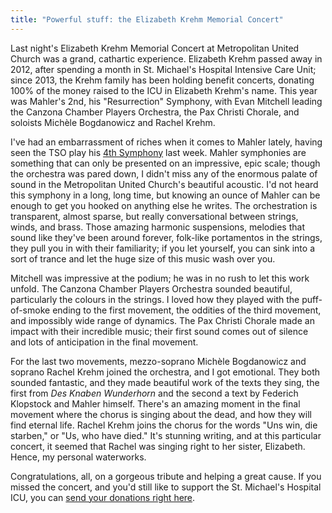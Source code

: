 ```yaml
---
title: "Powerful stuff: the Elizabeth Krehm Memorial Concert"
---
```


Last night's Elizabeth Krehm Memorial Concert at Metropolitan United Church was a grand, cathartic experience. Elizabeth Krehm passed away in 2012, after spending a month in St. Michael's Hospital Intensive Care Unit; since 2013, the Krehm family has been holding benefit concerts, donating 100% of the money raised to the ICU in Elizabeth Krehm's name. This year was Mahler's 2nd, his "Resurrection" Symphony, with Evan Mitchell leading the Canzona Chamber Players Orchestra, the Pax Christi Chorale, and soloists Michèle Bogdanowicz and Rachel Krehm.

I've had an embarrassment of riches when it comes to Mahler lately, having seen the TSO play his [4th Symphony](/in-review-mahler-other-beauties-at-the-tso/) last week. Mahler symphonies are something that can only be presented on an impressive, epic scale; though the orchestra was pared down, I didn't miss any of the enormous palate of sound in the Metropolitan United Church's beautiful acoustic. I'd not heard this symphony in a long, long time, but knowing an ounce of Mahler can be enough to get you hooked on anything else he writes. The orchestration is transparent, almost sparse, but really conversational between strings, winds, and brass. Those amazing harmonic suspensions, melodies that sound like they've been around forever, folk-like portamentos in the strings, they pull you in with their familiarity; if you let yourself, you can sink into a sort of trance and let the huge size of this music wash over you.

Mitchell was impressive at the podium; he was in no rush to let this work unfold. The Canzona Chamber Players Orchestra sounded beautiful, particularly the colours in the strings. I loved how they played with the puff-of-smoke ending to the first movement, the oddities of the third movement, and impossibly wide range of dynamics. The Pax Christi Chorale made an impact with their incredible music; their first sound comes out of silence and lots of anticipation in the final movement.

For the last two movements, mezzo-soprano Michèle Bogdanowicz and soprano Rachel Krehm joined the orchestra, and I got emotional. They both sounded fantastic, and they made beautiful work of the texts they sing, the first from *Des Knaben Wunderhorn* and the second a text by Federich Klopstock and Mahler himself. There's an amazing moment in the final movement where the chorus is singing about the dead, and how they will find eternal life. Rachel Krehm joins the chorus for the words "Uns win, die starben," or "Us, who have died." It's stunning writing, and at this particular concert, it seemed that Rachel was singing right to her sister, Elizabeth. Hence, my personal waterworks. 

Congratulations, all, on a gorgeous tribute and helping a great cause. If you missed the concert, and you'd still like to support the St. Michael's Hospital ICU, you can [send your donations right here](https://goo.gl/adPXDH).

